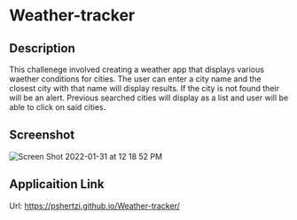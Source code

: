 # Weather-tracker

## Description
This challenege involved creating a weather app that displays various waether conditions for cities. The user can enter a city name and the closest city with that name will display results. If the city is not found their will be an alert. Previous searched cities will display as a list and user will be able to click on said cities. 

## Screenshot 
![Screen Shot 2022-01-31 at 12 18 52 PM](https://user-images.githubusercontent.com/95047881/151844354-5c836a2a-3230-40c5-88ab-c4c9f7b92249.png)

## Applicaition Link

Url: https://pshertzi.github.io/Weather-tracker/
